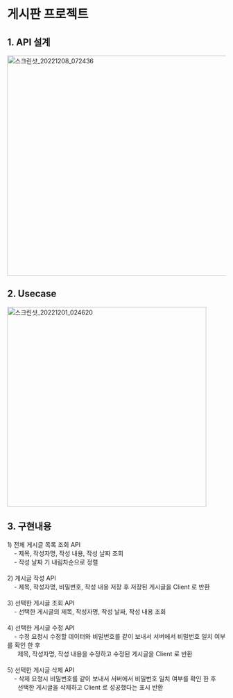 # 게시판 프로젝트
<h2>1. API 설계</h2>
<img width="506" alt="스크린샷_20221208_072436" src="https://user-images.githubusercontent.com/100077017/206423019-4671bb63-dae3-4abe-b2ca-c24685e1246b.png">
<br>
<h2>2. Usecase</h2>
<img width="459" alt="스크린샷_20221201_024620" src="https://user-images.githubusercontent.com/100077017/204975428-cbf876df-e75c-43af-b512-c14aa1c3277e.png">
<br>
<h2>3. 구현내용</h2>
1) 전체 게시글 목록 조회 API<br>
&nbsp;&nbsp;&nbsp;&nbsp;- 제목, 작성자명, 작성 내용, 작성 날짜 조회<br>
&nbsp;&nbsp;&nbsp;&nbsp;- 작성 날짜 기 내림차순으로 정렬<br><br>
2) 게시글 작성 API<br>
&nbsp;&nbsp;&nbsp;&nbsp;- 제목, 작성자명, 비밀번호, 작성 내용 저장 후 저장된 게시글을 Client 로 반환<br><br>
3) 선택한 게시글 조회 API<br>
&nbsp;&nbsp;&nbsp;&nbsp;- 선택한 게시글의 제목, 작성자명, 작성 날짜, 작성 내용 조회<br><br>
4) 선택한 게시글 수정 API<br>
&nbsp;&nbsp;&nbsp;&nbsp;- 수정 요청시 수정할 데이터와 비밀번호를 같이 보내서 서버에서 비밀번호 일치 여부를 확인 한 후<br>
&nbsp;&nbsp;&nbsp;&nbsp;&nbsp;&nbsp;제목, 작성자명, 작성 내용을 수정하고 수정된 게시글을 Client 로 반환<br><br>
5) 선택한 게시글 삭제 API<br>
&nbsp;&nbsp;&nbsp;&nbsp;- 삭제 요청시 비밀번호를 같이 보내서 서버에서 비밀번호 일치 여부를 확인 한 후<br>
&nbsp;&nbsp;&nbsp;&nbsp;&nbsp;&nbsp;선택한 게시글을 삭제하고 Client 로 성공했다는 표시 반환<br>

